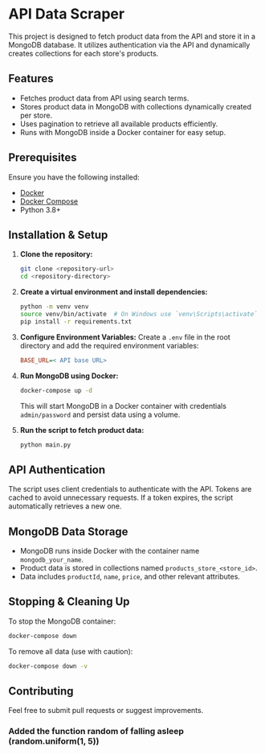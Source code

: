 # API Data Scraper

This project is designed to fetch product data from the API and store it in a MongoDB database. It utilizes authentication via the API and dynamically creates collections for each store's products.

## Features
- Fetches product data from API using search terms.
- Stores product data in MongoDB with collections dynamically created per store.
- Uses pagination to retrieve all available products efficiently.
- Runs with MongoDB inside a Docker container for easy setup.

## Prerequisites
Ensure you have the following installed:
- [Docker](https://www.docker.com/get-started)
- [Docker Compose](https://docs.docker.com/compose/install/)
- Python 3.8+

## Installation & Setup

1. **Clone the repository:**
   ```bash
   git clone <repository-url>
   cd <repository-directory>
   ```

2. **Create a virtual environment and install dependencies:**
   ```bash
   python -m venv venv
   source venv/bin/activate  # On Windows use `venv\Scripts\activate`
   pip install -r requirements.txt
   ```

3. **Configure Environment Variables:**
   Create a `.env` file in the root directory and add the required environment variables:
   ```ini
   BASE_URL=< API base URL>
   ```

4. **Run MongoDB using Docker:**
   ```bash
   docker-compose up -d
   ```
   This will start MongoDB in a Docker container with credentials `admin/password` and persist data using a volume.

5. **Run the script to fetch product data:**
   ```bash
   python main.py
   ```

## API Authentication
The script uses client credentials to authenticate with the API. Tokens are cached to avoid unnecessary requests. If a token expires, the script automatically retrieves a new one.

## MongoDB Data Storage
- MongoDB runs inside Docker with the container name `mongodb_your_name`.
- Product data is stored in collections named `products_store_<store_id>`.
- Data includes `productId`, `name`, `price`, and other relevant attributes.

## Stopping & Cleaning Up
To stop the MongoDB container:
```bash
docker-compose down
```
To remove all data (use with caution):
```bash
docker-compose down -v
```

## Contributing
Feel free to submit pull requests or suggest improvements.


### Added the function random of falling asleep (random.uniform(1, 5))


